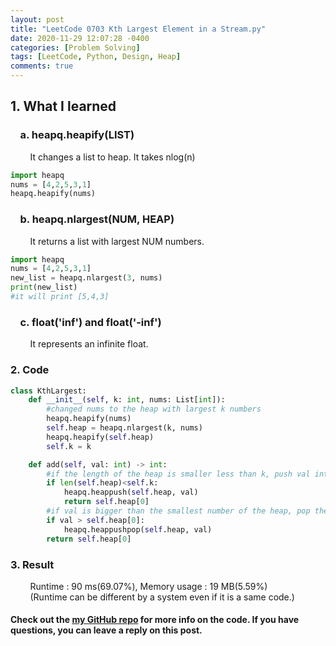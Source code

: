 ```yaml
---
layout: post
title: "LeetCode 0703 Kth Largest Element in a Stream.py"
date: 2020-11-29 12:07:28 -0400
categories: [Problem Solving]
tags: [LeetCode, Python, Design, Heap]
comments: true
---
```


## 1. What I learned
### &nbsp;&nbsp;&nbsp;&nbsp;a. heapq.heapify(LIST)
&nbsp;&nbsp;&nbsp;&nbsp;&nbsp;&nbsp;&nbsp;&nbsp;It changes a list to heap. It takes nlog(n)
```python
import heapq
nums = [4,2,5,3,1]
heapq.heapify(nums)
```
### &nbsp;&nbsp;&nbsp;&nbsp;b. heapq.nlargest(NUM, HEAP)
&nbsp;&nbsp;&nbsp;&nbsp;&nbsp;&nbsp;&nbsp;&nbsp;It returns a list with largest NUM numbers.
```python
import heapq
nums = [4,2,5,3,1]
new_list = heapq.nlargest(3, nums)
print(new_list)
#it will print [5,4,3]
```
### &nbsp;&nbsp;&nbsp;&nbsp;c. float('inf') and float('-inf')
&nbsp;&nbsp;&nbsp;&nbsp;&nbsp;&nbsp;&nbsp;&nbsp;It represents an infinite float. 

### 2. Code
```python
class KthLargest:
    def __init__(self, k: int, nums: List[int]):
        #changed nums to the heap with largest k numbers
        heapq.heapify(nums)
        self.heap = heapq.nlargest(k, nums)
        heapq.heapify(self.heap)
        self.k = k

    def add(self, val: int) -> int:
        #if the length of the heap is smaller less than k, push val into the heap
        if len(self.heap)<self.k:
            heapq.heappush(self.heap, val)
            return self.heap[0]
        #if val is bigger than the smallest number of the heap, pop the heap and push val into the heap
        if val > self.heap[0]:
            heapq.heappushpop(self.heap, val)
        return self.heap[0]
```

### 3. Result
&nbsp;&nbsp;&nbsp;&nbsp;&nbsp;&nbsp;&nbsp;&nbsp;Runtime : 90 ms(69.07%), Memory usage : 19 MB(5.59%)  
&nbsp;&nbsp;&nbsp;&nbsp;&nbsp;&nbsp;&nbsp;&nbsp;(Runtime can be different by a system even if it is a same code.)

#### Check out the [my GitHub repo][hyuk-gh] for more info on the code. If you have questions, you can leave a reply on this post.
[hyuk-gh]:   https://github.com/dlgur1994/StudyAlgorithms
